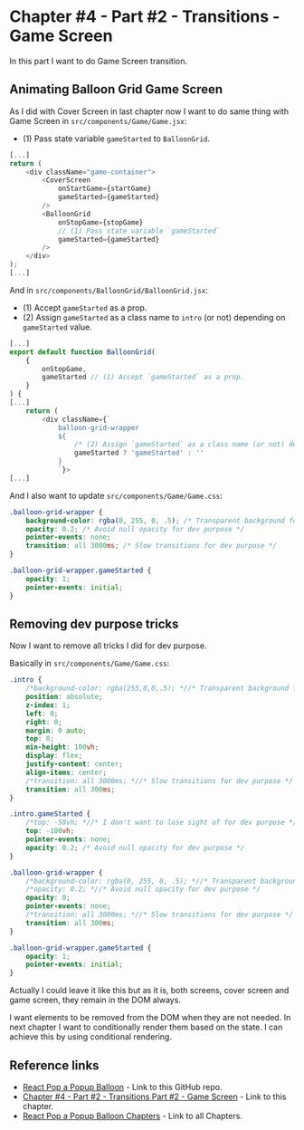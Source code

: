 
# Chapter #4 - Part #2 - Transitions - Game Screen

In this part I want to do Game Screen transition.

## Animating Balloon Grid Game Screen

As I did with Cover Screen in last chapter now I want to do same thing with Game Screen in `src/components/Game/Game.jsx`:

- (1) Pass state variable `gameStarted` to `BalloonGrid`.

```js
[...]
return (
    <div className="game-container">
        <CoverScreen 
            onStartGame={startGame} 
            gameStarted={gameStarted}
        />
        <BalloonGrid 
            onStopGame={stopGame} 
            // (1) Pass state variable `gameStarted`
            gameStarted={gameStarted} 
        />
    </div>
);
[...]
```

And in `src/components/BalloonGrid/BalloonGrid.jsx`:

- (1) Accept `gameStarted` as a prop.
- (2) Assign `gameStarted` as a class name to `intro` (or not) depending on `gameStarted` value.

```js
[...]
export default function BalloonGrid(
    {
        onStopGame,
        gameStarted // (1) Accept `gameStarted` as a prop.
    }
) {
[...]
    return (
        <div className={`
            balloon-grid-wrapper
            ${
                /* (2) Assign `gameStarted` as a class name (or not) depending on `gameStarted` value. */
                gameStarted ? 'gameStarted' : ''
            }
            `}>
[...]
```

And I also want to update `src/components/Game/Game.css`:

```css
.balloon-grid-wrapper {
    background-color: rgba(0, 255, 0, .5); /* Transparent background for dev purpose */
    opacity: 0.2; /* Avoid null opacity for dev purpose */
    pointer-events: none;
    transition: all 3000ms; /* Slow transitions for dev purpose */
}

.balloon-grid-wrapper.gameStarted {
    opacity: 1;
    pointer-events: initial;
}
```

## Removing dev purpose tricks

Now I want to remove all tricks I did for dev purpose.

Basically in `src/components/Game/Game.css`:

```css
.intro {
    /*background-color: rgba(255,0,0,.5); *//* Transparent background for dev purpose */
    position: absolute;
    z-index: 1;
    left: 0;
    right: 0;
    margin: 0 auto;
    top: 0;
    min-height: 100vh;
    display: flex;
    justify-content: center;
    align-items: center;
    /*transition: all 3000ms; *//* Slow transitions for dev purpose */
    transition: all 300ms;
}

.intro.gameStarted {
    /*top: -50vh; *//* I don't want to lose sight of for dev purpose */
    top: -100vh;
    pointer-events: none;
    opacity: 0.2; /* Avoid null opacity for dev purpose */
}

.balloon-grid-wrapper {
    /*background-color: rgba(0, 255, 0, .5); *//* Transparent background for dev purpose */
    /*opacity: 0.2; *//* Avoid null opacity for dev purpose */
    opacity: 0;
    pointer-events: none;
    /*transition: all 3000ms; *//* Slow transitions for dev purpose */
    transition: all 300ms;
}

.balloon-grid-wrapper.gameStarted {
    opacity: 1;
    pointer-events: initial;
}
```

Actually I could leave it like this but as it is, both screens, cover screen and game screen, they remain in the DOM always.

I want elements to be removed from the DOM when they are not needed. In next chapter I want to conditionally render them based on the state. I can achieve this by using conditional rendering.

## Reference links

- [React Pop a Popup Balloon](https://github.com/qbreis/react-pop-a-popup-balloon/) - Link to this GitHub repo.
- [Chapter #4 - Part #2 - Transitions Part #2 - Game Screen](https://github.com/qbreis/react-pop-a-popup-balloon/tree/main-chapter-04-part-2-2) - Link to this chapter.
- [React Pop a Popup Balloon Chapters](https://github.com/qbreis/react-pop-a-popup-balloon/tree/main/documentation/walkthrough) - Link to all Chapters.